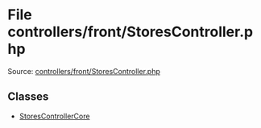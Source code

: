 File controllers/front/StoresController.php
=========

Source: [controllers/front/StoresController.php](https://github.com/PrestaShop/PrestaShop/blob/1.5.0.3/controllers/front/StoresController.php)


Classes
-------

* [StoresControllerCore](class.StoresControllerCore.md)

